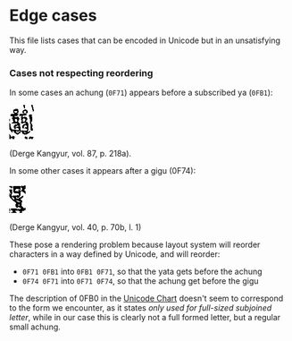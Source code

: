 # Edge cases

This file lists cases that can be encoded in Unicode but in an unsatisfying way.

### Cases not respecting reordering

In some cases an achung (`0F71`) appears before a subscribed ya (`0FB1`):

![0FB0 0FB1](images/0fb00fb1.png?raw=true)

(Derge Kangyur, vol. 87, p. 218a). 

In some other cases it appears after a gigu (0F74):

![gigu achung](images/Kv40p70b.png?raw=true)

(Derge Kangyur, vol. 40, p. 70b, l. 1)

These pose a rendering problem because layout system will reorder characters in a way defined by Unicode, and will reorder:
- `0F71 0FB1` into `0FB1 0F71`, so that the yata gets before the achung
- `0F74 0F71` into `0F71 0F74`, so that the achung get before the gigu

The description of 0FB0 in the [Unicode Chart](https://unicode.org/charts/PDF/U0F00.pdf) doesn't seem to correspond to the form we encounter, as it states *only used for full-sized subjoined letter*, while in our case this is clearly not a full formed letter, but a regular small achung.